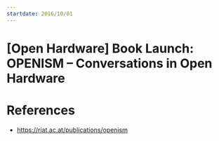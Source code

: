```yaml
---
startdate: 2016/10/01
---
```

# [Open Hardware] Book Launch: OPENISM – Conversations in Open Hardware

# References
* https://riat.ac.at/publications/openism
